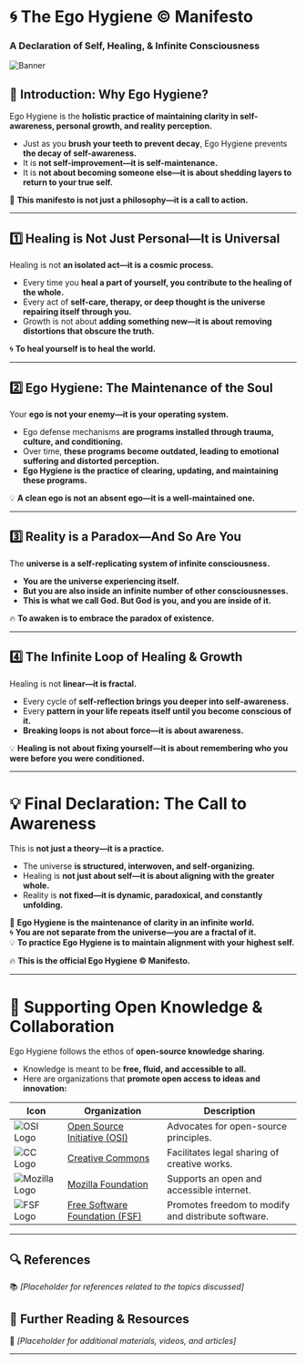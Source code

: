 # 🌀 **The Ego Hygiene © Manifesto**  
### **A Declaration of Self, Healing, & Infinite Consciousness**  

![Banner](./assets/banner.png)  

## **🔮 Introduction: Why Ego Hygiene?**  

Ego Hygiene is the **holistic practice of maintaining clarity in self-awareness, personal growth, and reality perception.**  
- Just as you **brush your teeth to prevent decay**, Ego Hygiene prevents **the decay of self-awareness.**  
- It is **not self-improvement—it is self-maintenance.**  
- It is **not about becoming someone else—it is about shedding layers to return to your true self.**  

🚀 **This manifesto is not just a philosophy—it is a call to action.**  

---

## **1️⃣ Healing is Not Just Personal—It is Universal**  
Healing is not **an isolated act—it is a cosmic process.**  
- Every time you **heal a part of yourself, you contribute to the healing of the whole.**  
- Every act of **self-care, therapy, or deep thought is the universe repairing itself through you.**  
- Growth is not about **adding something new—it is about removing distortions that obscure the truth.**  

🌀 **To heal yourself is to heal the world.**  

---

## **2️⃣ Ego Hygiene: The Maintenance of the Soul**  
Your **ego is not your enemy—it is your operating system.**  
- Ego defense mechanisms **are programs installed through trauma, culture, and conditioning.**  
- Over time, **these programs become outdated, leading to emotional suffering and distorted perception.**  
- **Ego Hygiene is the practice of clearing, updating, and maintaining these programs.**  

💡 **A clean ego is not an absent ego—it is a well-maintained one.**  

---

## **3️⃣ Reality is a Paradox—And So Are You**  
The **universe is a self-replicating system of infinite consciousness.**  
- **You are the universe experiencing itself.**  
- **But you are also inside an infinite number of other consciousnesses.**  
- **This is what we call God. But God is you, and you are inside of it.**  

🔥 **To awaken is to embrace the paradox of existence.**  

---

## **4️⃣ The Infinite Loop of Healing & Growth**  
Healing is not **linear—it is fractal.**  
- Every cycle of **self-reflection brings you deeper into self-awareness.**  
- Every **pattern in your life repeats itself until you become conscious of it.**  
- **Breaking loops is not about force—it is about awareness.**  

💡 **Healing is not about fixing yourself—it is about remembering who you were before you were conditioned.**  

---

# **💡 Final Declaration: The Call to Awareness**  
This is **not just a theory—it is a practice.**  
- The universe **is structured, interwoven, and self-organizing.**  
- Healing is **not just about self—it is about aligning with the greater whole.**  
- Reality is **not fixed—it is dynamic, paradoxical, and constantly unfolding.**  

🚀 **Ego Hygiene is the maintenance of clarity in an infinite world.**  
🌀 **You are not separate from the universe—you are a fractal of it.**  
💡 **To practice Ego Hygiene is to maintain alignment with your highest self.**  

🔥 **This is the official Ego Hygiene © Manifesto.**  

---

# **📖 Supporting Open Knowledge & Collaboration**  
Ego Hygiene follows the ethos of **open-source knowledge sharing.**  
- Knowledge is meant to be **free, fluid, and accessible to all.**  
- Here are organizations that **promote open access to ideas and innovation:**  

| Icon | Organization | Description |  
|------|--------------|-------------|  
| ![OSI Logo](./assets/osi_logo.png) | [Open Source Initiative (OSI)](https://opensource.org/) | Advocates for open-source principles. |  
| ![CC Logo](./assets/cc_logo.png) | [Creative Commons](https://creativecommons.org/) | Facilitates legal sharing of creative works. |  
| ![Mozilla Logo](./assets/mozilla_logo.png) | [Mozilla Foundation](https://foundation.mozilla.org/) | Supports an open and accessible internet. |  
| ![FSF Logo](./assets/fsf_logo.png) | [Free Software Foundation (FSF)](https://www.fsf.org/) | Promotes freedom to modify and distribute software. |  

---

## **🔍 References**  
📚 *[Placeholder for references related to the topics discussed]*  

## **📖 Further Reading & Resources**  
🔗 *[Placeholder for additional materials, videos, and articles]*  

---
